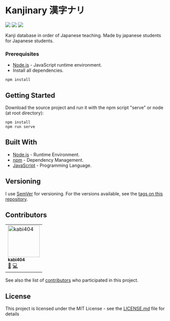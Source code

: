 # Kanjinary 漢字ナリ

[![](https://img.shields.io/github/license/kabi404/kanjinary.svg?style=flat-square)](https://github.com/kabi404/kanjinary/blob/master/LICENSE)
![](https://img.shields.io/badge/version-1.0-green.svg?style=flat-square)
![](https://img.shields.io/badge/PRs-welcome-green.svg?style=flat-square)

Kanji database in order of Japanese teaching. Made by japanese students for Japanese students. 

### Prerequisites

* [Node.js](https://nodejs.org/) - JavaScript runtime environment.
* Install all dependencies.

```Shell
npm install
```

## Getting Started

Download the source project and run it with the npm script "serve" or node (at root directory):
```Shell
npm install
npm run serve
```

## Built With

* [Node.js](https://nodejs.org/) - Runtime Environment.
* [npm](https://www.npmjs.com/) - Dependency Management.
* [JavaScript](https://www.javascript.com/) - Programming Language.


## Versioning

I use [SemVer](http://semver.org/) for versioning. For the versions available, see the [tags on this repository](https://github.com/kabi404/kanjinary/tags). 

## Contributors

<table cellspacing="0" cellpadding="1">
    <tr>
        <td>
            <a href="https://github.com/kabi404"><img src="https://avatars3.githubusercontent.com/u/19194763?s=460&v=4"
                    width="100px;" height="100px;" alt="kabi404" /><br /><sub><b>kabi404</b></sub></a>
                <br/>
                <a href="#" title="Ideas">🤔</a>
                <a href="#" title="Code">💻</a>
        </td>
    </tr>
</table>

See also the list of [contributors](https://github.com/kabi404/kanjinary/contributors) who participated in this project.

## License

This project is licensed under the MIT License - see the [LICENSE.md](LICENSE.md) file for details


